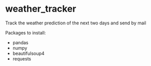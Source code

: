 # weather_tracker
Track the weather prediction of the next two days and send by mail


Packages to install:
- pandas
- numpy
- beautifulsoup4
- requests

